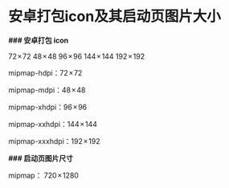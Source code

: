 # 安卓打包icon及其启动页图片大小

**### 安卓打包 icon**

72 × 72 48 × 48 96 × 96 144 × 144 192 × 192



mipmap-hdpi：72 × 72

mipmap-mdpi：48 × 48

mipmap-xhdpi：96 × 96

mipmap-xxhdpi：144 × 144

mipmap-xxxhdpi：192 × 192



**### 启动页图片尺寸**

mipmap： 720 × 1280
